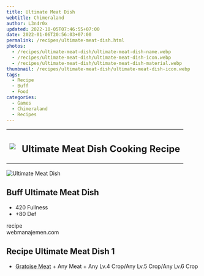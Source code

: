 ```yaml
---
title: Ultimate Meat Dish
webtitle: Chimeraland
author: L3n4r0x
updated: 2022-10-05T07:46:55+07:00
date: 2022-01-06T20:56:03+07:00
permalink: /recipes/ultimate-meat-dish.html
photos:
  - /recipes/ultimate-meat-dish/ultimate-meat-dish-name.webp
  - /recipes/ultimate-meat-dish/ultimate-meat-dish-icon.webp
  - /recipes/ultimate-meat-dish/ultimate-meat-dish-material.webp
thumbnail: /recipes/ultimate-meat-dish/ultimate-meat-dish-icon.webp
tags:
  - Recipe
  - Buff
  - Food
categories:
  - Games
  - Chimeraland
  - Recipes
---
```


<section id="bootstrap-wrapper"><link rel="stylesheet" href="https://cdn.statically.io/gh/dimaslanjaka/Web-Manajemen/40ac3225/css/bootstrap-4.5-wrapper.css"/><div class="row mb-2"><div class="col-md-12 mb-2"><table class="table" id="post-info"><tbody><tr><td><img class="d-inline-block me-2" src="/chimeraland/recipes/ultimate-meat-dish/ultimate-meat-dish-icon.webp" width="auto" height="auto"/></td><td><h1 class="fs-5">Ultimate Meat Dish Cooking Recipe</h1></td></tr></tbody></table></div></div><div class="card mb-2"><div class="row g-0"><div class="col-sm-4 position-relative mb-2"><img src="/chimeraland/recipes/ultimate-meat-dish/ultimate-meat-dish-material.webp" class="card-img fit-cover w-100 h-100" alt="Ultimate Meat Dish" data-fancybox="true"/></div><div class="col-sm-8 mb-2"><div class="card-body"><h2 class="card-title fs-5">Buff Ultimate Meat Dish</h2><div class="card-text"><ul><li>420 Fullness</li><li>+80 Def</li></ul></div><span class="badge rounded-pill bg-dark">recipe</span></div><div class="card-footer text-end text-muted">webmanajemen.com</div></div></div></div><div class="row mb-2"><div class="col-12 col-lg-6 recipe-item mb-2"><div class="card"><div class="card-body"><h2 class="card-title fs-5">Recipe Ultimate Meat Dish 1</h2><div class="card-text"><ul><li><a class="text-decoration-none" href="/chimeraland/materials/gratoise-meat.html">Gratoise Meat</a><span> + </span>Any Meat<span> + </span>Any Lv.4 Crop/Any Lv.5 Crop/Any Lv.6 Crop</li></ul></div></div></div></div></div></section>